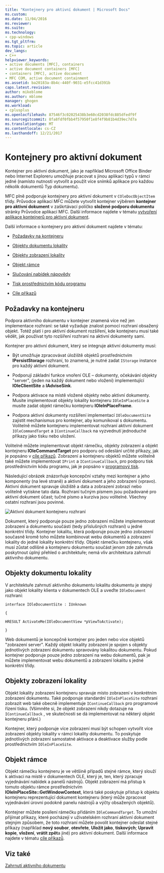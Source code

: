 ```yaml
---
title: "Kontejnery pro aktivní dokument | Microsoft Docs"
ms.custom: 
ms.date: 11/04/2016
ms.reviewer: 
ms.suite: 
ms.technology:
- cpp-windows
ms.tgt_pltfrm: 
ms.topic: article
dev_langs:
- C++
helpviewer_keywords:
- active documents [MFC], containers
- active document containers [MFC]
- containers [MFC], active document
- MFC COM, active document containment
ms.assetid: ba20183a-8b4c-440f-9031-e5fcc41d391b
caps.latest.revision: 
author: mikeblome
ms.author: mblome
manager: ghogen
ms.workload:
- cplusplus
ms.openlocfilehash: 87546f3c02025438b3e60cd2038fdc885dfedf9f
ms.sourcegitcommit: 8fa8fdf0fbb4f57950f1e8f4f9b81b4d39ec7d7a
ms.translationtype: MT
ms.contentlocale: cs-CZ
ms.lasthandoff: 12/21/2017
---
```

# <a name="active-document-containers"></a>Kontejnery pro aktivní dokument
Kontejner pro aktivní dokument, jako je například Microsoft Office Binder nebo Internet Exploreru umožňuje pracovat s jinou aplikaci typů v rámci jedné (namísto nutnosti vytvořit a použít více snímků aplikace pro každou několik dokumentů Typ dokumentu).  
  
 MFC plně podporuje kontejnery pro aktivní dokument v `COleDocObjectItem` třídy. Průvodce aplikací MFC můžete vytvořit kontejner výběrem **kontejner pro aktivní dokument** v zaškrtávací políčko **složené podporu dokumentu** stránky Průvodce aplikací MFC. Další informace najdete v tématu [vytvoření aplikace kontejnerů pro aktivní dokument](../mfc/creating-an-active-document-container-application.md).  
  
 Další informace o kontejnery pro aktivní dokument najdete v tématu:  
  
-   [Požadavky na kontejneru](#container_requirements)  
  
-   [Objekty dokumentu lokality](#document_site_objects)  
  
-   [Objekty zobrazení lokality](#view_site_objects)  
  
-   [Objekt rámce](#frame_object)  
  
-   [Slučování nabídek nápovědy](../mfc/help-menu-merging.md)  
  
-   [Tisk prostřednictvím kódu programu](../mfc/programmatic-printing.md)  
  
-   [Cíle příkazů](../mfc/message-handling-and-command-targets.md)  
  
##  <a name="container_requirements"></a>Požadavky na kontejneru  
 Podpora aktivního dokumentu v kontejner znamená více než jen implementace rozhraní: se také vyžaduje znalost pomocí rozhraní obsažený objekt. Totéž platí i pro aktivní dokument rozšíření, kde kontejneru musí také vědět, jak používat tyto rozšíření rozhraní na aktivní dokumenty sami.  
  
 Kontejner pro aktivní dokument, který se integruje aktivní dokumenty musí:  
  
-   Být umožňuje zpracovávat úložiště objektů prostřednictvím **IPersistStorage** rozhraní, to znamená, je nutné zadat `IStorage` instance pro každý aktivní dokument.  
  
-   Podporují základní funkce vnoření OLE – dokumenty, očekávání objekty "server", (jeden na každý dokument nebo vložení) implementující **IOleClientSite** a **IAdviseSink**.  
  
-   Podpora aktivace na místě vložené objekty nebo aktivní dokumenty. Musíte implementovat objekty lokality kontejneru `IOleInPlaceSite` a musíte zadat objekt rámečku kontejneru **IOleInPlaceFrame**.  
  
-   Podpora aktivní dokumenty rozšíření implementací `IOleDocumentSite` zajistit mechanismus pro kontejner, aby komunikoval s dokumentu. Volitelně můžete kontejneru implementovat rozhraní aktivní dokument `IOleCommandTarget` a `IContinueCallback` na vyzvednutí jednoduché příkazy jako tisku nebo uložení.  
  
 Volitelně můžete implementovat objekt rámečku, objekty zobrazení a objekt kontejneru **IOleCommandTarget** pro podporu od odeslání určité příkazy, jak je popsáno v [cíle příkazů](../mfc/message-handling-and-command-targets.md). Zobrazení a kontejneru objektů můžete volitelně také můžete implementovat `IPrint` a `IContinueCallback`, pro podporu tisk prostřednictvím kódu programu, jak je popsáno v [programový tisk](../mfc/programmatic-printing.md).  
  
 Následující obrázek znázorňuje koncepční vztahy mezi kontejner a jeho komponenty (na levé straně) a aktivní dokument a jeho zobrazení (vpravo). Aktivní dokument spravuje úložiště a data a zobrazení zobrazí nebo volitelně vytiskne tato data. Rozhraní tučným písmem jsou požadované pro aktivní dokument účast; tučné písmo a kurzíva jsou volitelné. Všechny ostatní rozhraní jsou povinné.  
  
 ![Aktivní dokument kontejneru rozhraní](../mfc/media/vc37gj1.gif "vc37gj1")  
  
 Dokument, který podporuje pouze jedno zobrazení můžete implementovat zobrazení a dokumentu součásti (tedy příslušných rozhraní) u jedné konkrétní třídy. Kontejner lokalitu, která podporuje pouze jedno zobrazení současně kromě toho můžete kombinovat webu dokumentů a zobrazení lokality do jedné lokality konkrétní třídy. Objekt rámečku kontejneru, však musí zůstat odlišné a kontejneru dokumentu součást jenom zde zahrnuta poskytnout úplný přehled o architektuře; nemá vliv architektura zahrnutí aktivního dokumentu.  
  
##  <a name="document_site_objects"></a>Objekty dokumentu lokality  
 V architektuře zahrnutí aktivního dokumentu lokalitu dokumentu je stejný jako objekt lokality klienta v dokumentech OLE a uveďte `IOleDocument` rozhraní:  
  
 `interface IOleDocumentSite : IUnknown`  
  
 `{`  
  
 `HRESULT ActivateMe(IOleDocumentView *pViewToActivate);`  
  
 `}`  
  
 Web dokumentů je koncepčně kontejner pro jeden nebo více objektů "zobrazení server". Každý objekt lokality zobrazení je spojen s objekty jednotlivých zobrazení dokumentu spravovány lokalitou dokumentu. Pokud kontejner podporuje pouze jedno zobrazení na webu dokumentů, pak je můžete implementovat webu dokumentů a zobrazení lokalitu s jedné konkrétní třídy.  
  
##  <a name="view_site_objects"></a>Objekty zobrazení lokality  
 Objekt lokality zobrazení kontejneru spravuje místo zobrazení v konkrétním zobrazení dokumentu. Také podporuje standardní `IOleInPlaceSite` rozhraní zobrazit web také obecně implementuje `IContinueCallback` pro programové řízení tisku. (Všimněte si, že objekt zobrazení nikdy dotazuje na `IContinueCallback` , ve skutečnosti se dá implementovat na některý objekt kontejneru přání.)  
  
 Kontejner, který podporuje více zobrazení musí být schopen vytvořit více zobrazení objekty lokality v rámci lokality dokumentu. To poskytuje jednotlivých zobrazení samostatné aktivace a deaktivace služby podle prostřednictvím `IOleInPlaceSite`.  
  
##  <a name="frame_object"></a>Objekt rámce  
 Objekt rámečku kontejneru je ve většině případů stejné rámce, který slouží k aktivaci na místě v dokumentech OLE, který je, ten, který zpracuje vyjednávání nabídek a panelů nástrojů. Objekt zobrazení má přístup k tomuto objektu rámce prostřednictvím **IOleInPlaceSite::GetWindowContext**, která také poskytuje přístup k objektu kontejneru reprezentující dokument kontejneru (který může zpracovat vyjednávání úrovni podokně panelu nástrojů a výčty obsažených objektů).  
  
 Kontejner můžete posílení rámečku přidáním `IOleCommandTarget`. To umožní přijímat příkazy, které pocházejí v uživatelském rozhraní aktivní dokument stejným způsobem, že toto rozhraní můžete povolit kontejner odeslat stejné příkazy (například **nový soubor**, **otevřete**,  **Uložit jako**, **tiskových**; **Upravit kopie**, **vložení**, **vrátit zpět**a jiné) pro aktivní dokument. Další informace najdete v tématu [cíle příkazů](../mfc/message-handling-and-command-targets.md).  
  
## <a name="see-also"></a>Viz také  
 [Zahrnutí aktivního dokumentu](../mfc/active-document-containment.md)

